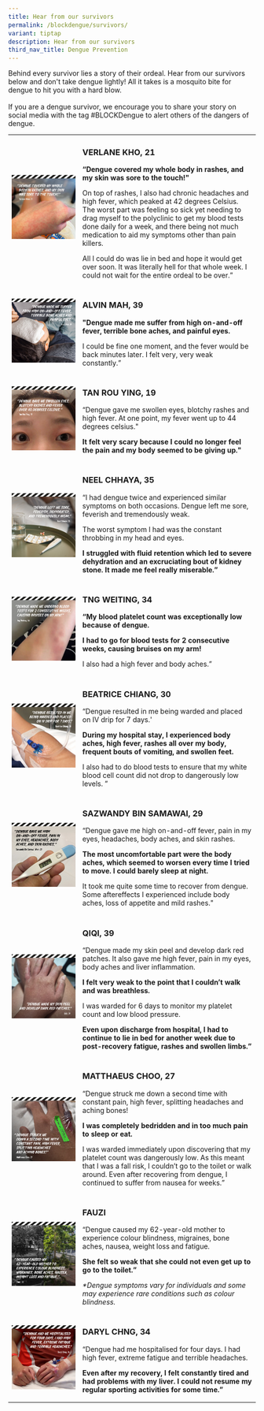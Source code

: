 ```yaml
---
title: Hear from our survivors
permalink: /blockdengue/survivors/
variant: tiptap
description: Hear from our survivors
third_nav_title: Dengue Prevention
---
```

<p>Behind every survivor lies a story of their ordeal. Hear from our survivors
below and don't take dengue lightly!&nbsp;All it takes is a mosquito bite
for dengue to hit you with a hard blow.
<br>
<br>If you are a dengue survivor, we encourage you to share your story on
social media with the tag #BLOCKDengue to alert others of the dangers of
dengue.&nbsp;</p>
<table style="minWidth: 50px">
<colgroup>
<col>
<col>
</colgroup>
<tbody>
<tr>
<td rowspan="1" colspan="1">
<div class="isomer-image-wrapper">
<img style="width: 100%" height="auto" width="100%" alt="" src="/images/Block Dengue/verlane_khoo_tmb_ze_900_700.jpg">
</div>
<p></p>
</td>
<td rowspan="1" colspan="1">
<h3>VERLANE KHO, 21</h3>
<p></p>
<p><strong>“Dengue covered my whole body in rashes, and my skin was sore to the touch!"</strong>
</p>
<p></p>
<p>On top of rashes, I also had chronic headaches and high fever, which peaked
at 42 degrees Celsius. The worst part was feeling so sick yet needing to
drag myself to the polyclinic to get my blood tests done daily for a week,
and there being not much medication to aid my symptoms other than pain
killers.</p>
<p>All I could do was lie in bed and hope it would get over soon. It was
literally hell for that whole week. I could not wait for the entire ordeal
to be over.”</p>
</td>
</tr>
<tr>
<td rowspan="1" colspan="1">
<div class="isomer-image-wrapper">
<img style="width: 100%" height="auto" width="100%" alt="" src="/images/Block Dengue/2_alvin_mah.jpg">
</div>
</td>
<td rowspan="1" colspan="1">
<h3>ALVIN MAH, 39</h3>
<p></p>
<p><strong>"Dengue made me suffer from high on-and-off fever, terrible bone aches, and painful eyes.</strong>
</p>
<p></p>
<p>I could be fine one moment, and the fever would be back minutes later.
I felt very, very weak constantly.”</p>
</td>
</tr>
<tr>
<td rowspan="1" colspan="1">
<div class="isomer-image-wrapper">
<img style="width: 100%" height="auto" width="100%" alt="" src="/images/Block Dengue/3_tan_rou_ying.jpg">
</div>
</td>
<td rowspan="1" colspan="1">
<h3>TAN ROU YING, 19</h3>
<p></p>
<p>“Dengue gave me swollen eyes, blotchy rashes and high fever. At one point,
my fever went up to 44 degrees celsius."</p>
<p></p>
<p><strong>It felt very scary because I could no longer feel the pain and my body seemed to be giving up."</strong>
</p>
</td>
</tr>
<tr>
<td rowspan="1" colspan="1">
<p></p>
<div class="isomer-image-wrapper">
<img style="width: 100%" height="auto" width="100%" alt="" src="/images/Block Dengue/4_neel1.jpg">
</div>
</td>
<td rowspan="1" colspan="1">
<h3>NEEL CHHAYA, 35</h3>
<p></p>
<p>“I had dengue twice and experienced similar symptoms on both occasions.
Dengue left me sore, feverish and tremendously weak.</p>
<p>The worst symptom I had was the constant throbbing in my head and eyes.</p>
<p></p>
<p><strong>I struggled with fluid retention which led to severe dehydration and an excruciating bout of kidney stone. It made me feel really miserable.”</strong>
</p>
</td>
</tr>
<tr>
<td rowspan="1" colspan="1">
<div class="isomer-image-wrapper">
<img style="width: 100%" height="auto" width="100%" alt="" src="/images/Block Dengue/5_tng_weiting.jpg">
</div>
</td>
<td rowspan="1" colspan="1">
<h3>TNG WEITING, 34</h3>
<p></p>
<p><strong>“My blood platelet count was exceptionally low because of dengue.</strong>
</p>
<p><strong>I had to go for blood tests for 2 consecutive weeks, causing bruises on my arm!</strong>
</p>
<p></p>
<p>I also had a high fever and body aches.”</p>
</td>
</tr>
<tr>
<td rowspan="1" colspan="1">
<div class="isomer-image-wrapper">
<img style="width: 100%" height="auto" width="100%" alt="" src="/images/Block Dengue/6_beatrice_chiang.jpg">
</div>
</td>
<td rowspan="1" colspan="1">
<h3>BEATRICE CHIANG, 30</h3>
<p></p>
<p>“Dengue resulted in me being warded and placed on IV drip for 7 days.'</p>
<p></p>
<p><strong>During my hospital stay, I experienced body aches, high fever, rashes all over my body, frequent bouts of vomiting, and swollen feet.</strong>
</p>
<p></p>
<p>I also had to do blood tests to ensure that my white blood cell count
did not drop to dangerously low levels. ”</p>
</td>
</tr>
<tr>
<td rowspan="1" colspan="1">
<div class="isomer-image-wrapper">
<img style="width: 100%" height="auto" width="100%" alt="" src="/images/Block Dengue/7_sazwandy_bin_samawi__wan_.jpg">
</div>
</td>
<td rowspan="1" colspan="1">
<h3>SAZWANDY BIN SAMAWAI, 29</h3>
<p></p>
<p>“Dengue gave me high on-and-off fever, pain in my eyes, headaches, body
aches, and skin rashes.</p>
<p></p>
<p><strong>The most uncomfortable part were the body aches, which seemed to worsen every time I tried to move. I could barely sleep at night.</strong>
</p>
<p></p>
<p>It took me quite some time to recover from dengue. Some aftereffects I
experienced include body aches, loss of appetite and mild rashes."</p>
</td>
</tr>
<tr>
<td rowspan="1" colspan="1">
<div class="isomer-image-wrapper">
<img style="width: 100%" height="auto" width="100%" alt="" src="/images/Block Dengue/fb_post_08.jpg">
</div>
</td>
<td rowspan="1" colspan="1">
<h3>QIQI, 39</h3>
<p></p>
<p>“Dengue made my skin peel and develop dark red patches. It also gave me
high fever, pain in my eyes, body aches and liver inflammation.</p>
<p></p>
<p><strong>I felt very weak to the point that I couldn’t walk and was breathless.</strong>
</p>
<p></p>
<p>I was warded for 6 days to monitor my platelet count and low blood pressure.</p>
<p></p>
<p><strong>Even upon discharge from hospital, I had to continue to lie in bed for another week due to post-recovery fatigue, rashes and swollen limbs.”</strong>
</p>
</td>
</tr>
<tr>
<td rowspan="1" colspan="1">
<p></p>
<div class="isomer-image-wrapper">
<img style="width: 100%" height="auto" width="100%" alt="" src="/images/Block Dengue/9_matthaeus_choo.jpg">
</div>
</td>
<td rowspan="1" colspan="1">
<h3>MATTHAEUS CHOO, 27</h3>
<p></p>
<p>“Dengue struck me down a second time with constant pain, high fever, splitting
headaches and aching bones!</p>
<p></p>
<p><strong>I was completely bedridden and in too much pain to sleep or eat.</strong>
</p>
<p></p>
<p>I was warded immediately upon discovering that my platelet count was dangerously
low. As this meant that I was a fall risk, I couldn’t go to the toilet
or walk around. Even after recovering from dengue, I continued to suffer
from nausea for weeks.”</p>
</td>
</tr>
<tr>
<td rowspan="1" colspan="1">
<div class="isomer-image-wrapper">
<img style="width: 100%" height="auto" width="100%" alt="" src="/images/Block Dengue/10_mahani_binte_rawi.jpg">
</div>
</td>
<td rowspan="1" colspan="1">
<h3>FAUZI</h3>
<p></p>
<p>“Dengue caused my 62-year-old mother to experience colour blindness, migraines,
bone aches, nausea, weight loss and fatigue.</p>
<p></p>
<p><strong>She felt so weak that she could not even get up to go to the toilet.”</strong>
</p>
<p></p>
<p><em>*Dengue symptoms vary for individuals and some may experience rare conditions such as colour blindness.</em>
</p>
</td>
</tr>
<tr>
<td rowspan="1" colspan="1">
<div class="isomer-image-wrapper">
<img style="width: 100%" height="auto" width="100%" alt="" src="/images/Block Dengue/11_daryl_chng.jpg">
</div>
</td>
<td rowspan="1" colspan="1">
<h3>DARYL CHNG, 34</h3>
<p></p>
<p>“Dengue had me hospitalised for four days. I had high fever, extreme fatigue
and terrible headaches.</p>
<p></p>
<p><strong>Even after my recovery, I felt constantly tired and had problems with my liver. I could not resume my regular sporting activities for some time.”</strong>
</p>
</td>
</tr>
</tbody>
</table>
<p></p>